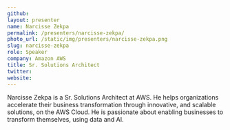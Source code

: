 ```yaml
---
github:
layout: presenter
name: Narcisse Zekpa
permalink: /presenters/narcisse-zekpa/
photo_url: /static/img/presenters/narcisse-zekpa.png
slug: narcisse-zekpa
role: Speaker
company: Amazon AWS
title: Sr. Solutions Architect
twitter:
website:
---
```


Narcisse Zekpa is a Sr. Solutions Architect at AWS. He helps organizations accelerate their business transformation through innovative, and scalable solutions, on the AWS Cloud. He is passionate about enabling businesses to transform themselves, using data and AI.
